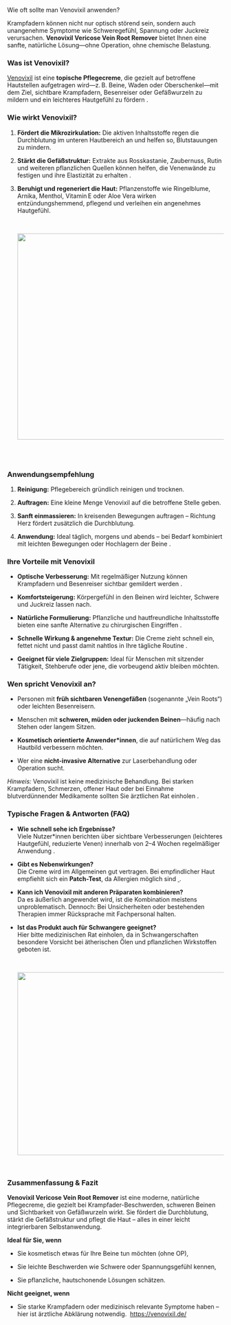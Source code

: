 Wie oft sollte man Venovixil anwenden?

<p data-end="517" data-start="251">Krampfadern k&ouml;nnen nicht nur optisch st&ouml;rend sein, sondern auch unangenehme Symptome wie Schweregef&uuml;hl, Spannung oder Juckreiz verursachen. <strong data-end="431" data-start="391">Venovixil Vericose Vein Root Remover</strong> bietet Ihnen eine sanfte, nat&uuml;rliche L&ouml;sung&mdash;ohne Operation, ohne chemische Belastung.</p>
<h3 data-end="550" data-start="524"><strong data-end="550" data-start="528">Was ist Venovixil?</strong></h3>
<p data-end="847" data-start="552"><a href="https://venovixil.de/">Venovixil</a> ist eine <strong data-end="595" data-start="571">topische Pflegecreme</strong>, die gezielt auf betroffene Hautstellen aufgetragen wird&mdash;z. B. Beine, Waden oder Oberschenkel&mdash;mit dem Ziel, sichtbare Krampfadern, Besenreiser oder Gef&auml;&szlig;wurzeln zu mildern und ein leichteres Hautgef&uuml;hl zu f&ouml;rdern .</p>
<h3 data-end="882" data-start="854"><strong data-end="882" data-start="858">Wie wirkt Venovixil?</strong></h3>
<ol data-end="1533" data-start="884">
<li data-end="1074" data-start="884">
<p data-end="1074" data-start="887"><strong data-end="920" data-start="887">F&ouml;rdert die Mikrozirkulation:</strong> Die aktiven Inhaltsstoffe regen die Durchblutung im unteren Hautbereich an und helfen so, Blutstauungen zu mindern.</p>
</li>
<li data-end="1301" data-start="1076">
<p data-end="1301" data-start="1079"><strong data-end="1108" data-start="1079">St&auml;rkt die Gef&auml;&szlig;struktur:</strong> Extrakte aus Rosskastanie, Zaubernuss, Rutin und weiteren pflanzlichen Quellen k&ouml;nnen helfen, die Venenw&auml;nde zu festigen und ihre Elastizit&auml;t zu erhalten .</p>
</li>
<li data-end="1533" data-start="1303">
<p data-end="1533" data-start="1306"><strong data-end="1344" data-start="1306">Beruhigt und regeneriert die Haut:</strong> Pflanzenstoffe wie Ringelblume, Arnika, Menthol, Vitamin E oder Aloe Vera wirken entz&uuml;ndungshemmend, pflegend und verleihen ein angenehmes Hautgef&uuml;hl.</p>
<p data-end="1533" data-start="1306">&nbsp;</p>
<div class="separator" style="clear: both; text-align: center;"><img src="https://blogger.googleusercontent.com/img/b/R29vZ2xl/AVvXsEgZEMNaMu_K4pINyWXv96LsLLj5w_QxQG3sbWf1Xuxyqi20duf5KA2KRZIQzFjQQm5auHe84JzIERUCbdkp1Xm4k3BHMHXDmfTtbaWfrAQg-mG4VLzbhPvCuhsWVRd5jsO590vMz4P-FwT0fwRM1usCNvleDD0VX1v3tw-e1kRONSHTFYKBGMb6YHsZwh_S/w640-h480/Venovixilsss.jpg" alt="" width="640" height="480" border="0" data-original-height="600" data-original-width="800" /></div>
<br />
<p>&nbsp;</p>
</li>
</ol>
<h3 data-end="2516" data-start="2488"><strong data-end="2516" data-start="2492">Anwendungsempfehlung</strong></h3>
<ol data-end="2947" data-start="2518">
<li data-end="2584" data-start="2518">
<p data-end="2584" data-start="2521"><strong data-end="2535" data-start="2521">Reinigung:</strong> Pflegebereich gr&uuml;ndlich reinigen und trocknen.</p>
</li>
<li data-end="2665" data-start="2585">
<p data-end="2665" data-start="2588"><strong data-end="2602" data-start="2588">Auftragen:</strong> Eine kleine Menge Venovixil auf die betroffene Stelle geben.</p>
</li>
<li data-end="2782" data-start="2666">
<p data-end="2782" data-start="2669"><strong data-end="2692" data-start="2669">Sanft einmassieren:</strong> In kreisenden Bewegungen auftragen &ndash; Richtung Herz f&ouml;rdert zus&auml;tzlich die Durchblutung.</p>
</li>
<li data-end="2947" data-start="2783">
<p data-end="2947" data-start="2786"><strong data-end="2800" data-start="2786">Anwendung:</strong> Ideal t&auml;glich, morgens und abends &ndash; bei Bedarf kombiniert mit leichten Bewegungen oder Hochlagern der Beine .</p>
</li>
</ol>
<h3 data-end="2989" data-start="2954"><strong data-end="2989" data-start="2958">Ihre Vorteile mit Venovixil</strong></h3>
<ul data-end="3813" data-start="2991">
<li data-end="3144" data-start="2991">
<p data-end="3144" data-start="2993"><strong data-end="3019" data-start="2993">Optische Verbesserung:</strong> Mit regelm&auml;&szlig;iger Nutzung k&ouml;nnen Krampfadern und Besenreiser sichtbar gemildert werden .</p>
</li>
<li data-end="3283" data-start="3145">
<p data-end="3283" data-start="3147"><strong data-end="3169" data-start="3147">Komfortsteigerung:</strong> K&ouml;rpergef&uuml;hl in den Beinen wird leichter, Schwere und Juckreiz lassen nach.</p>
</li>
<li data-end="3458" data-start="3284">
<p data-end="3458" data-start="3286"><strong data-end="3314" data-start="3286">Nat&uuml;rliche Formulierung:</strong> Pflanzliche und hautfreundliche Inhaltsstoffe bieten eine sanfte Alternative zu chirurgischen Eingriffen .</p>
</li>
<li data-end="3631" data-start="3459">
<p data-end="3631" data-start="3461"><strong data-end="3501" data-start="3461">Schnelle Wirkung &amp; angenehme Textur:</strong> Die Creme zieht schnell ein, fettet nicht und passt damit nahtlos in Ihre t&auml;gliche Routine .</p>
</li>
<li data-end="3813" data-start="3632">
<p data-end="3813" data-start="3634"><strong data-end="3669" data-start="3634">Geeignet f&uuml;r viele Zielgruppen:</strong> Ideal f&uuml;r Menschen mit sitzender T&auml;tigkeit, Stehberufe oder jene, die vorbeugend aktiv bleiben m&ouml;chten.</p>
</li>
</ul>
<h3 data-end="3853" data-start="3820"><strong data-end="3853" data-start="3824">Wen spricht Venovixil an?</strong></h3>
<ul data-end="4244" data-start="3855">
<li data-end="3958" data-start="3855">
<p data-end="3958" data-start="3857">Personen mit <strong data-end="3902" data-start="3870">fr&uuml;h sichtbaren Venengef&auml;&szlig;en</strong> (sogenannte &bdquo;Vein Roots&ldquo;) oder leichten Besenreisern.</p>
</li>
<li data-end="4056" data-start="3959">
<p data-end="4056" data-start="3961">Menschen mit <strong data-end="4015" data-start="3974">schweren, m&uuml;den oder juckenden Beinen</strong>&mdash;h&auml;ufig nach Stehen oder langem Sitzen.</p>
</li>
<li data-end="4160" data-start="4057">
<p data-end="4160" data-start="4059"><strong data-end="4100" data-start="4059">Kosmetisch orientierte Anwender*innen</strong>, die auf nat&uuml;rlichem Weg das Hautbild verbessern m&ouml;chten.</p>
</li>
<li data-end="4244" data-start="4161">
<p data-end="4244" data-start="4163">Wer eine <strong data-end="4202" data-start="4172">nicht-invasive Alternative</strong> zur Laserbehandlung oder Operation sucht.</p>
</li>
</ul>
<p data-end="4474" data-start="4246"><em data-end="4256" data-start="4246">Hinweis:</em> Venovixil ist keine medizinische Behandlung. Bei starken Krampfadern, Schmerzen, offener Haut oder bei Einnahme blutverd&uuml;nnender Medikamente sollten Sie &auml;rztlichen Rat einholen .</p>
<h3 data-end="4522" data-start="4481"><strong data-end="4522" data-start="4485">Typische Fragen &amp; Antworten (FAQ)</strong></h3>
<ul data-end="5406" data-start="4524">
<li data-end="4756" data-start="4524">
<p data-end="4756" data-start="4526"><strong data-end="4562" data-start="4526">Wie schnell sehe ich Ergebnisse?</strong><br data-end="4565" data-start="4562" /> Viele Nutzer*innen berichten &uuml;ber sichtbare Verbesserungen (leichteres Hautgef&uuml;hl, reduzierte Venen) innerhalb von 2&ndash;4 Wochen regelm&auml;&szlig;iger Anwendung .</p>
</li>
<li data-end="4961" data-start="4758">
<p data-end="4961" data-start="4760"><strong data-end="4787" data-start="4760">Gibt es Nebenwirkungen?</strong><br data-end="4790" data-start="4787" /> Die Creme wird im Allgemeinen gut vertragen. Bei empfindlicher Haut empfiehlt sich ein <strong data-end="4893" data-start="4879">Patch-Test</strong>, da Allergien m&ouml;glich sind <span class="" data-state="closed"><span class="ms-1 inline-flex max-w-full items-center relative top-[-0.094rem] animate-[show_150ms_ease-in]" data-testid="webpage-citation-pill"><a class="flex h-4.5 overflow-hidden rounded-xl px-2 text-[9px] font-medium text-token-text-secondary! bg-[#F4F4F4]! dark:bg-[#303030]! transition-colors duration-150 ease-in-out" href="https://blog.mycareindia.co.in/venoxil-varicose-vein-root-remover-france-germany-consumer-research-report-details-ingredients-complaints-benefits/?utm_source=chatgpt.com" target="_blank" rel="noopener"><span class="relative start-0 bottom-0 flex h-full w-full items-center"><span class="flex h-4 w-full items-center justify-between overflow-hidden"><span class="max-w-full grow truncate overflow-hidden text-center">&nbsp;</span></span></span></a></span></span>.</p>
</li>
<li data-end="5204" data-start="4963">
<p data-end="5204" data-start="4965"><strong data-end="5023" data-start="4965">Kann ich Venovixil mit anderen Pr&auml;paraten kombinieren?</strong><br data-end="5026" data-start="5023" /> Da es &auml;u&szlig;erlich angewendet wird, ist die Kombination meistens unproblematisch. Dennoch: Bei Unsicherheiten oder bestehenden Therapien immer R&uuml;cksprache mit Fachpersonal halten.</p>
</li>
<li data-end="5406" data-start="5206">
<p data-end="5406" data-start="5208"><strong data-end="5257" data-start="5208">Ist das Produkt auch f&uuml;r Schwangere geeignet?</strong><br data-end="5260" data-start="5257" /> Hier bitte medizinischen Rat einholen, da in Schwangerschaften besondere Vorsicht bei &auml;therischen &Ouml;len und pflanzlichen Wirkstoffen geboten ist.</p>
<p data-end="5406" data-start="5208">&nbsp;</p>
<div class="separator" style="clear: both; text-align: center;"><img src="https://blogger.googleusercontent.com/img/b/R29vZ2xl/AVvXsEgvEYlMW0YOjOYz9gdf43vEvFE352kc9uDmGihe2j7XCoEeInerUKZBgf_UuhjCDsuUZW4AbZ-XmlWuzvWqxiURu5QyuC2sd01ku_xq8-jEUBPp8xNBGLXobzfJSWhHeggaz2jgBqahXBBad_aTOe-BRoYICFC85cDhEKSGmoCfv_YZYKphWRDAZMiFCGW8/w640-h426/premium_photo-1661337581304-1d48ab665097.jpg" alt="" width="640" height="426" border="0" data-original-height="2000" data-original-width="3000" /></div>
<p>&nbsp;</p>
</li>
</ul>
<h3 data-end="5444" data-start="5413"><strong data-end="5444" data-start="5417">Zusammenfassung &amp; Fazit</strong></h3>
<p data-end="5756" data-start="5446"><strong data-end="5486" data-start="5446">Venovixil Vericose Vein Root Remover</strong> ist eine moderne, nat&uuml;rliche Pflegecreme, die gezielt bei Krampfader-Beschwerden, schweren Beinen und Sichtbarkeit von Gef&auml;&szlig;wurzeln wirkt. Sie f&ouml;rdert die Durchblutung, st&auml;rkt die Gef&auml;&szlig;struktur und pflegt die Haut &ndash; alles in einer leicht integrierbaren Selbstanwendung.</p>
<p data-end="5783" data-start="5758"><strong data-end="5781" data-start="5758">Ideal f&uuml;r Sie, wenn</strong></p>
<ul data-end="5967" data-start="5784">
<li data-end="5846" data-start="5784">
<p data-end="5846" data-start="5786">Sie kosmetisch etwas f&uuml;r Ihre Beine tun m&ouml;chten (ohne OP),</p>
</li>
<li data-end="5915" data-start="5847">
<p data-end="5915" data-start="5849">Sie leichte Beschwerden wie Schwere oder Spannungsgef&uuml;hl kennen,</p>
</li>
<li data-end="5967" data-start="5916">
<p data-end="5967" data-start="5918">Sie pflanzliche, hautschonende L&ouml;sungen sch&auml;tzen.</p>
</li>
</ul>
<p data-end="5995" data-start="5969"><strong data-end="5993" data-start="5969">Nicht geeignet, wenn</strong></p>
<ul data-end="6104" data-start="5996">
<li data-end="6104" data-start="5996">
<p data-end="6104" data-start="5998">Sie starke Krampfadern oder medizinisch relevante Symptome haben &ndash; hier ist &auml;rztliche Abkl&auml;rung notwendig.&nbsp; <a href="https://venovixil.de/">https://venovixil.de/</a></p>
</li>
</ul>
<div class="_tableContainer_1rjym_1">&nbsp;</div>
